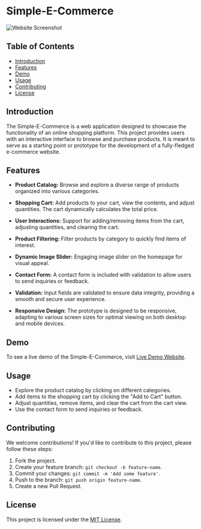 # Simple-E-Commerce

![Website Screenshot](https://github.com/Ahmedsayedom/Simple-E-Commerce/assets/120990598/02631841-ab77-42e8-8583-caa4f282b6dd)

## Table of Contents
- [Introduction](#introduction)
- [Features](#features)
- [Demo](#demo)
- [Usage](#usage)
- [Contributing](#contributing)
- [License](#license)

## Introduction
The Simple-E-Commerce is a web application designed to showcase the functionality of an online shopping platform. This project provides users with an interactive interface to browse and purchase products. It is meant to serve as a starting point or prototype for the development of a fully-fledged e-commerce website.

## Features
- **Product Catalog:** Browse and explore a diverse range of products organized into various categories.

- **Shopping Cart:** Add products to your cart, view the contents, and adjust quantities. The cart dynamically calculates the total price.

- **User Interactions:** Support for adding/removing items from the cart, adjusting quantities, and clearing the cart.

- **Product Filtering:** Filter products by category to quickly find items of interest.

- **Dynamic Image Slider:** Engaging image slider on the homepage for visual appeal.

- **Contact Form:** A contact form is included with validation to allow users to send inquiries or feedback.

- **Validation:** Input fields are validated to ensure data integrity, providing a smooth and secure user experience.

- **Responsive Design:** The prototype is designed to be responsive, adapting to various screen sizes for optimal viewing on both desktop and mobile devices.

## Demo
To see a live demo of the Simple-E-Commerce, visit [Live Demo Website]([http://example.com](https://ahmedsayedom.github.io/Simple-E-Commerce/)).

## Usage
- Explore the product catalog by clicking on different categories.
- Add items to the shopping cart by clicking the "Add to Cart" button.
- Adjust quantities, remove items, and clear the cart from the cart view.
- Use the contact form to send inquiries or feedback.

## Contributing
We welcome contributions! If you'd like to contribute to this project, please follow these steps:
1. Fork the project.
2. Create your feature branch: `git checkout -b feature-name`.
3. Commit your changes: `git commit -m 'Add some feature'`.
4. Push to the branch: `git push origin feature-name`.
5. Create a new Pull Request.

## License
This project is licensed under the [MIT License](LICENSE).
